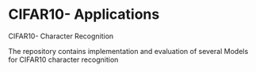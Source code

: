 # CIFAR10- Applications
CIFAR10- Character Recognition


The repository contains implementation and evaluation of several Models for CIFAR10 character recognition

